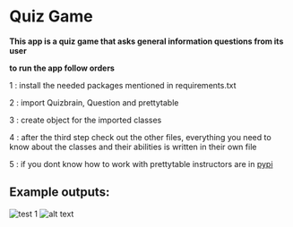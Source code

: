 # Quiz Game

**This app  is a quiz game that asks  general information questions from its user**



**to run the app follow orders**


 1 : install the needed packages mentioned in requirements.txt 

 2 : import Quizbrain, Question and prettytable

 3 : create object for the imported classes

 4 : after the third step check out the other files, everything you need to know
 about the classes and their abilities is written in their own file 

 5 : if you dont know how to work with prettytable instructors are in [pypi](https://pypi.org/project/prettytable/) 




 ## Example outputs:

 ![test 1](<qgame tttest.png>)
 ![alt text](<qgame ttest 2 .png>)

